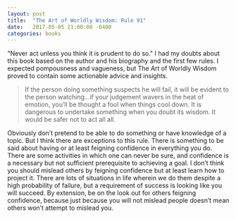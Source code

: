 ```yaml
---
layout: post
title:  "The Art of Worldly Wisdom: Rule 91"
date:   2017-05-05 21:00:00 -0400
categories: books
---
```


"Never act unless you think it is prudent to do so." I had my doubts about this book based on the author and his biography and the first few rules. I expected pompousness and vagueness, but The Art of Worldly Wisdom proved to contain some actionable advice and insights.

> If the person doing something suspects he will fail, it will be evident to the person watching…if your judgement wavers in the heat of emotion, you’ll be thought a fool when things cool down. It is dangerous to undertake something when you doubt its wisdom. It would be safer not to act all all.

Obviously don’t pretend to be able to do something or have knowledge of a topic. But I think there are exceptions to this rule. There is something to be said about having or at least feigning confidence in everything you do. There are some activities in which one can never be sure, and confidence is a necessary but not sufficient prerequisite to achieving a goal. I don’t think you should mislead others by feigning confidence but at least learn how to project it. There are lots of situations in life wherein we do them despite a high probability of failure, but a requirement of success is looking like you will succeed. By extension, be on the look out for others feigning confidence, because just because you will not mislead people doesn’t mean others won’t attempt to mislead you.
